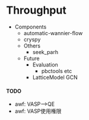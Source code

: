 # Throughput
- Components
  - automatic-wannier-flow
  - cryspy
  - Others
    - seek_parh
  - Future
    - Evaluation
      - pbctools etc
    - LatticeModel GCN
#### TODO
- awf: VASP-->QE
- awf: VASP使用権限
